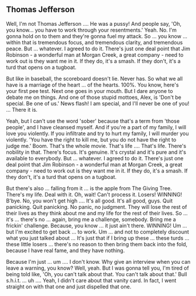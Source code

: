
<!-- author: C -->


<div class="grid-row">

  <h2 class="title" >
    Thomas Jefferson
  </h2>

  <p>Well, I'm not Thomas Jefferson .... He was a pussy! And people say, 'Oh,
  you know... you have to work through your resentments.' Yeah. No. I'm gonna
  hold on to them and they're gonna fuel my attack. So ... you know ...
  within that is tremendous focus, and tremendous clarity, and tremendous
  peace. But ... whatever. I agreed to do it. There's just one deal point
  that Jim Robinson - a wonderful man at Morgan Creek, a great company - need
  to work out is they want me in it. If they do, it's a smash. If they don't,
  it's a turd that opens on a tugboat.</p>

  <p> But like in baseball, the scoreboard doesn't lie. Never has. So what we
  all have is a marriage of the heart ... of the hearts. 100%. You know,
  here's your first pee test. Next one goes in your mouth. But I dare anyone
  to debate me on things. And one of those stupid mottoes, Alex, is 'Don't be
  special. Be one of us.' News flash! I am special, and I'll never be one of
  you! ... There it is.</p>

  <p>Yeah, but I can't use the word 'sober' because that's a term from 'those
  people', and I have cleansed myself. And if you're a part of my family, I
  will love you violently. If you infiltrate and try to hurt my family, I
  will murder you violently. 'You have the right to kill me, but you do not
  have the right to judge me.' Boom. That's the whole movie. That's life ....
  That's life. There's nobility in that. There's focus. It's genuine. It's
  crystal and it's pure and it's available to everybody.  But ... whatever. I
  agreed to do it. There's just one deal point that Jim Robinson - a
  wonderful man at Morgan Creek, a great company - need to work out is they
  want me in it. If they do, it's a smash. If they don't, it's a turd that
  opens on a tugboat.</p>

  <p>But there's also ... falling from it ... is the apple from The Giving
  Tree. There's my life. Deal with it. Oh, wait! Can't process it. Losers!
  WINNING! B'bye. No, you won't get high .... It's all good. It's all good,
  guys. Quit panicking. Quit panicking. No panic, no judgment. They will lose
  the rest of their lives as they think about me and my life for the rest of
  their lives. So ... it's ... there's no ... again, bring me a challenge,
  somebody. Bring me a frickin' challenge. Because, you know ... it just
  ain't there. WINNING! Um ... but I'm excited to get back ... to work. Um
  ... and not to completely discount what you just talked about ... It's just
  that if I bring up these ... these turds ... these little losers ...
  there's no reason to then bring them back into the fold, because I have
  real fame, and they have nothing.</p>

  <p>Because I'm just ... um .... I don't know. Why give an interview when
  you can leave a warning, you know?  Well, yeah. But I was gonna tell you,
  I'm tired of being told like, 'Oh, you can't talk about that. You can't
  talk about that.' Bull s.h.i.t. ... uh .... Yeah, I didn't care about that
  vanity card. In fact, I went straight on with that one and just dispelled
  that one.</p>
</div>

